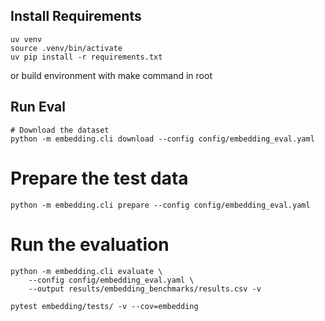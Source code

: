 
## Install Requirements

```
uv venv
source .venv/bin/activate
uv pip install -r requirements.txt
```

or build environment with make command in root


## Run Eval

```
# Download the dataset
python -m embedding.cli download --config config/embedding_eval.yaml

```
# Prepare the test data
```
python -m embedding.cli prepare --config config/embedding_eval.yaml
```

# Run the evaluation
```
python -m embedding.cli evaluate \
    --config config/embedding_eval.yaml \
    --output results/embedding_benchmarks/results.csv -v
```


```
pytest embedding/tests/ -v --cov=embedding
```